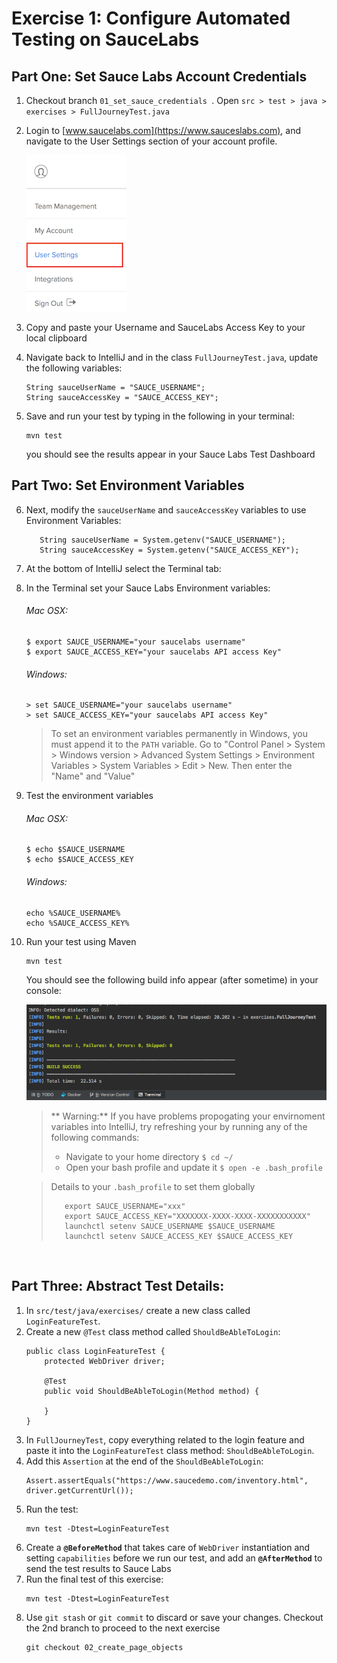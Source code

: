 # Exercise 1: Configure Automated Testing on SauceLabs

## Part One: Set Sauce Labs Account Credentials
1. Checkout branch `01_set_sauce_credentials `. Open `src > test > java > exercises > FullJourneyTest.java`
2. Login to [www.saucelabs.com](https://www.sauceslabs.com), and navigate to the User Settings section of your account profile.
    
    ![User Settings](images/user-settings.png)
    
3. Copy and paste your Username and SauceLabs Access Key to your local clipboard
4. Navigate back to IntelliJ and in the class `FullJourneyTest.java`, update the following variables:
      ```
      String sauceUserName = "SAUCE_USERNAME";
      String sauceAccessKey = "SAUCE_ACCESS_KEY";
      ```
5. Save and run your test by typing in the following in your terminal:
    ```
    mvn test
    ``` 
    you should see the results appear in your Sauce Labs Test Dashboard
    
## Part Two: Set Environment Variables
    
6. Next, modify the `sauceUserName` and `sauceAccessKey` variables to use Environment Variables:

    ```
       String sauceUserName = System.getenv("SAUCE_USERNAME");
       String sauceAccessKey = System.getenv("SAUCE_ACCESS_KEY");
    ```
7. At the bottom of IntelliJ select the Terminal tab:
8. In the Terminal set your Sauce Labs Environment variables:   
   ###### Mac OSX:
   ```
   $ export SAUCE_USERNAME="your saucelabs username"
   $ export SAUCE_ACCESS_KEY="your saucelabs API access Key"
   ```
   ###### Windows:
   ```
   > set SAUCE_USERNAME="your saucelabs username"
   > set SAUCE_ACCESS_KEY="your saucelabs API access Key"
   ```
   > To set an environment variables permanently in Windows, you must append it to the `PATH` variable.
   > Go to "Control Panel > System > Windows version > Advanced System Settings > Environment Variables > System Variables > Edit > New. Then enter the "Name" and "Value"
   
9. Test the environment variables
    ###### Mac OSX:
    ```
    $ echo $SAUCE_USERNAME
    $ echo $SAUCE_ACCESS_KEY
    ```
    ###### Windows:
    ```
    echo %SAUCE_USERNAME%
    echo %SAUCE_ACCESS_KEY%
    ```
10. Run your test using Maven
    ```
    mvn test
    ```
    You should see the following build info appear (after sometime) in your console:
    
    ![Successful Test Build Info](images/ex1-test-build.png)
    > ** Warning:**
    > If you have problems propogating your envirnoment variables into IntelliJ, try refreshing your by running any of the following commands: 
    >  * Navigate to your home directory `$ cd ~/`
    >  * Open your bash profile and update it `$ open -e .bash_profile`
    
    > Details to your `.bash_profile` to set them globally
    > ```
    >    export SAUCE_USERNAME="xxx"
    >    export SAUCE_ACCESS_KEY="XXXXXXX-XXXX-XXXX-XXXXXXXXXXX"
    >    launchctl setenv SAUCE_USERNAME $SAUCE_USERNAME
    >    launchctl setenv SAUCE_ACCESS_KEY $SAUCE_ACCESS_KEY
    > ```
  
</br>

## Part Three: Abstract Test Details:
1. In `src/test/java/exercises/` create a new class called `LoginFeatureTest`.
2. Create a new `@Test` class method called `ShouldBeAbleToLogin`:
    ```
    public class LoginFeatureTest {
        protected WebDriver driver;
        
        @Test
        public void ShouldBeAbleToLogin(Method method) {
    
        }
    }
    ```
3. In `FullJourneyTest`, copy everything related to the login feature
    and paste it into the `LoginFeatureTest` class method: `ShouldBeAbleToLogin`.
4. Add this `Assertion` at the end of the `ShouldBeAbleToLogin`:
    ```
    Assert.assertEquals("https://www.saucedemo.com/inventory.html", driver.getCurrentUrl());
    ```
5. Run the test:
    ```
    mvn test -Dtest=LoginFeatureTest
    ```
6. Create a **`@BeforeMethod`** that takes care of `WebDriver` instantiation and setting `capabilities` before we run our test, and add an **`@AfterMethod`** to send the test results to Sauce Labs
7. Run the final test of this exercise:
    ```
    mvn test -Dtest=LoginFeatureTest
    ```
8. Use `git stash` or `git commit` to discard or save your changes. Checkout the 2nd branch to proceed to the next exercise
    ```
    git checkout 02_create_page_objects
    ```